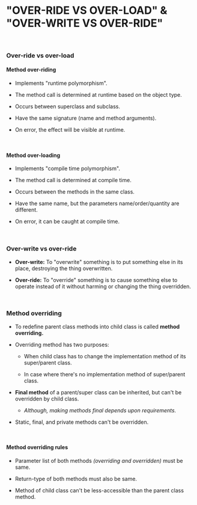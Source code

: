 # **"OVER-RIDE VS OVER-LOAD" & "OVER-WRITE VS OVER-RIDE"**

<br>

### **Over-ride vs over-load**

  #### **Method over-riding**

  + Implements "runtime polymorphism".

  + The method call is determined at runtime based on the object type.

  + Occurs between superclass and subclass.

  + Have the same signature (name and method arguments).

  + On error, the effect will be visible at runtime.

  <br>

  #### **Method over-loading**

  + Implements "compile time polymorphism".

  + The method call is determined at compile time.

  + Occurs between the methods in the same class.

  + Have the same name, but the parameters name/order/quantity are different.

  + On error, it can be caught at compile time.

<br>

### **Over-write vs over-ride**

+ **Over-write:** To "overwrite" something is to put something else in its place, destroying the thing overwritten.

+ **Over-ride:** To "override" something is to cause something else to operate instead of it without harming or changing the thing overridden.

<br>

### **Method overriding**

+ To redefine parent class methods into child class is called **method overriding.**

+ Overriding method has two purposes:
  
  + When child class has to change the implementation method of its super/parent class.
    
  + In case where there's no implementation method of super/parent class.

+ **Final method** of a parent/super class can be inherited, but can't be overridden by child class.

  + _Although, making methods final depends upon requirements._

+ Static, final, and private methods can't be overridden.

<br>

  #### **Method overriding rules**

  + Parameter list of both methods _(overriding and overridden)_ must be same.

  + Return-type of both methods must also be same.

  + Method of child class can't be less-accessible than the parent class method.
